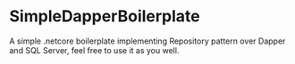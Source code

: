 # SimpleDapperBoilerplate

A simple .netcore boilerplate implementing Repository pattern over Dapper and SQL Server, feel free to use it as you well. 
